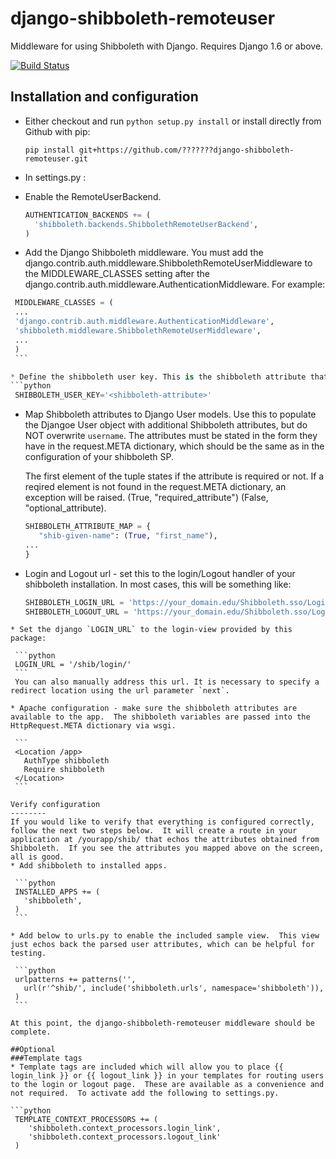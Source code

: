django-shibboleth-remoteuser
============================

Middleware for using Shibboleth with Django.  Requires Django 1.6 or above.

[![Build Status](https://travis-ci.org/KonstantinSchubert/django-shibboleth-adapter.svg)](https://travis-ci.org/KonstantinSchubert/django-shibboleth-adapter)

Installation and configuration
------
 * Either checkout and run ```python setup.py install``` or install directly from Github with pip:

   ```
   pip install git+https://github.com/???????django-shibboleth-remoteuser.git
   ```

 * In settings.py :

  * Enable the RemoteUserBackend.

    ```python
    AUTHENTICATION_BACKENDS += (
      'shibboleth.backends.ShibbolethRemoteUserBackend',
    )
    ```

  * Add the Django Shibboleth middleware.
    You must add the django.contrib.auth.middleware.ShibbolethRemoteUserMiddleware to the MIDDLEWARE_CLASSES setting after the django.contrib.auth.middleware.AuthenticationMiddleware.
    For example:

   ```python
    MIDDLEWARE_CLASSES = (
    ...
    'django.contrib.auth.middleware.AuthenticationMiddleware',
    'shibboleth.middleware.ShibbolethRemoteUserMiddleware',
    ...
    )
    ```

  * Define the shibboleth user key. This is the shibboleth attribute that is used to identify the user. It becomes the user name in django.
  ```python
    SHIBBOLETH_USER_KEY='<shibboleth-attribute>'
  ```
	
  * Map Shibboleth attributes to Django User models. Use this to populate the Djangoe User object with additional Shibboleth attributes, but do NOT overwrite `username`. The attributes must be stated in the form they have in the request.META dictionary, which should be the same as in the configuration of your shibboleth SP.
    

    The first element of the tuple states if the attribute is required or not. If a reqired element is not found in the request.META dictionary, an exception will be raised.
    (True, "required_attribute")
    (False, "optional_attribute).

    ```python
    SHIBBOLETH_ATTRIBUTE_MAP = {
       "shib-given-name": (True, "first_name"),
	...
    }
    ```



  * Login and Logout url - set this to the login/Logout handler of your shibboleth installation. 
    In most cases, this will be something like:

    ```python
    SHIBBOLETH_LOGIN_URL = 'https://your_domain.edu/Shibboleth.sso/Login'
    SHIBBOLETH_LOGOUT_URL = 'https://your_domain.edu/Shibboleth.sso/Logout'
   ```
 * Set the django `LOGIN_URL` to the login-view provided by this package:
   
    ```python
    LOGIN_URL = '/shib/login/'
    ```
    You can also manually address this url. It is necessary to specify a redirect location using the url parameter `next`.

 * Apache configuration - make sure the shibboleth attributes are available to the app.  The shibboleth variables are passed into the HttpRequest.META dictionary via wsgi.

    ```
    <Location /app>
      AuthType shibboleth
      Require shibboleth
    </Location>
    ```

Verify configuration
--------
If you would like to verify that everything is configured correctly, follow the next two steps below.  It will create a route in your application at /yourapp/shib/ that echos the attributes obtained from Shibboleth.  If you see the attributes you mapped above on the screen, all is good.  
 * Add shibboleth to installed apps.

    ```python
    INSTALLED_APPS += (
      'shibboleth',
    )
    ```

 * Add below to urls.py to enable the included sample view.  This view just echos back the parsed user attributes, which can be helpful for testing.

    ```python
    urlpatterns += patterns('',
      url(r'^shib/', include('shibboleth.urls', namespace='shibboleth')),
    )
    ```

At this point, the django-shibboleth-remoteuser middleware should be complete.

##Optional
###Template tags
 * Template tags are included which will allow you to place {{ login_link }} or {{ logout_link }} in your templates for routing users to the login or logout page.  These are available as a convenience and not required.  To activate add the following to settings.py.

   ```python
    TEMPLATE_CONTEXT_PROCESSORS += (
       'shibboleth.context_processors.login_link',
       'shibboleth.context_processors.logout_link'
    )
   ```


